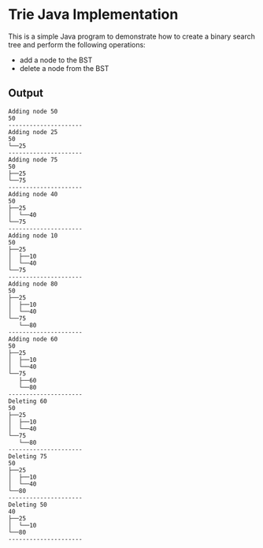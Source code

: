 # Trie Java Implementation

This is a simple Java program to demonstrate how to create a binary 
search tree and perform the following operations:

- add a node to the BST
- delete a node from the BST 

## Output

```shell script
Adding node 50
50
---------------------
Adding node 25
50
└──25
---------------------
Adding node 75
50
├──25
└──75
---------------------
Adding node 40
50
├──25
│  └──40
└──75
---------------------
Adding node 10
50
├──25
│  ├──10
│  └──40
└──75
---------------------
Adding node 80
50
├──25
│  ├──10
│  └──40
└──75
   └──80
---------------------
Adding node 60
50
├──25
│  ├──10
│  └──40
└──75
   ├──60
   └──80
---------------------
Deleting 60
50
├──25
│  ├──10
│  └──40
└──75
   └──80
---------------------
Deleting 75
50
├──25
│  ├──10
│  └──40
└──80
---------------------
Deleting 50
40
├──25
│  └──10
└──80
---------------------
```